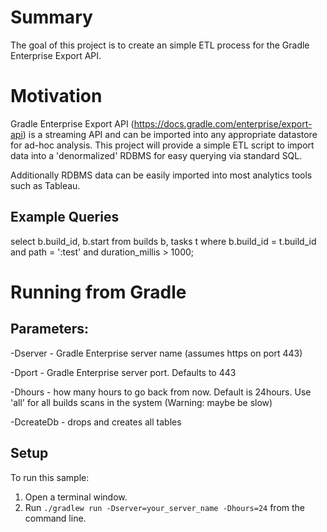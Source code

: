 # Summary

The goal of this project is to create an simple ETL process for the Gradle Enterprise Export API.

# Motivation

Gradle Enterprise Export API (https://docs.gradle.com/enterprise/export-api) is a streaming API and can be imported into any appropriate datastore for ad-hoc analysis. This project will provide a simple ETL script to import data into a 'denormalized' RDBMS for easy querying via standard SQL.

Additionally RDBMS data can be easily imported into most analytics tools such as Tableau.

## Example Queries

select b.build_id, b.start from builds b, tasks t where b.build_id = t.build_id and path = ':test' and duration_millis > 1000;

# Running from Gradle

## Parameters:

-Dserver - Gradle Enterprise server name (assumes https on port 443)

-Dport - Gradle Enterprise server port. Defaults to 443

-Dhours - how many hours to go back from now. Default is 24hours. Use 'all' for all builds scans in the system (Warning: maybe be slow)

-DcreateDb - drops and creates all tables

## Setup

To run this sample:

1. Open a terminal window.
2. Run `./gradlew run -Dserver=your_server_name -Dhours=24` from the command line.